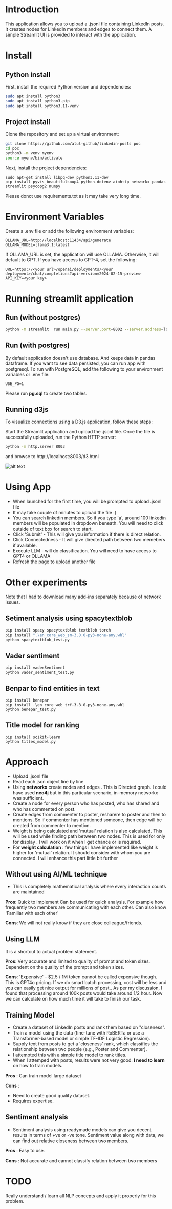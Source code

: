 # Introduction

This application allows you to upload a .jsonl file containing LinkedIn posts. It creates nodes for LinkedIn members and edges to connect them. A simple Streamlit UI is provided to interact with the application.

# Install


## Python install
First, install the required Python version and dependencies:

```sh
sudo apt install python3
sudo apt install python3-pip
sudo apt install python3.11-venv
```

## Project install
Clone the repository and set up a virtual environment:

```sh
git clone https://github.com/atul-github/linkedin-posts poc
cd poc
python3 -m venv myenv
source myenv/bin/activate
```

Next, install the project dependencies:

```
sudo apt-get install libpq-dev python3.11-dev
pip install pyvis beautifulsoup4 python-dotenv aiohttp networkx pandas streamlit psycopg2 numpy

```
Please donot use requirements.txt as it may take very long time.


# Environment Variables
Create a .env file or add the following environment variables:

```
OLLAMA_URL=http://localhost:11434/api/generate
OLLAMA_MODEL=llama3.1:latest
```
If OLLAMA_URL is set, the application will use OLLAMA. Otherwise, it will default to GPT. 
If you have access to GPT-4, set the following:
```
URL=https://<your url>/openai/deployments/<your deployment>/chat/completions?api-version=2024-02-15-preview
API_KEY=<your key>
```

# Running streamlit application

## Run (without postgres)

```sh
python -m streamlit  run main.py --server.port=8002 --server.address=localhost --server.maxUploadSize=900
```

## Run (with postgres)

By default application doesn't use database. And keeps data in pandas dataframe. If you want to see data persisted, you can run app with postgresql.
To run with PostgreSQL, add the following to your environment variables or .env file:

```
USE_PG=1
```
Please run **pg.sql** to create two tables.


## Running d3js
To visualize connections using a D3.js application, follow these steps:

Start the Streamlit application and upload the .jsonl file.
    Once the file is successfully uploaded, run the Python HTTP server:

    
```sh
python -m http.server 8003
```

and browse to http://localhost:8003/d3.html 

![alt text](image-1.png)

# Using App

* When launched for the first time, you will be prompted to upload .jsonl file
* It may take couple of minutes to upload the file :(
* You can search linkedin members. So if you type 'a', around 100 linkedin members will be populated in dropdown beneath. You will need to click outside of text box for search to start.
* Click 'Submit' - This will give you information if there is direct relation.
* Click Connectedness - It will give directed path between two memebers if available.
* Execute LLM - will do classification. You will need to have access to GPT4 or  OLLAMA
* Refresh the page to upload another file

# Other experiments

Note that I had to download many add-ins separately because of network issues.

## Setiment analysis using spacytextblob

```sh
pip install spacy spacytextblob textblob torch
pip install ".\en_core_web_sm-3.8.0-py3-none-any.whl"
python spacytextblob_test.py
```

## Vader sentiment

```sh
pip install vaderSentiment
python vader_sentiment_test.py
```

## Benpar to find entities in text
```
pip install benepar
pip install .\en_core_web_trf-3.8.0-py3-none-any.whl
python benepar_test.py
```

## Title model for ranking
```
pip install scikit-learn
python titles_model.py
```

# Approach

* Upload .jsonl file
* Read each json object line by line
* Using **networkx** create nodes and edges . This is Directed graph. I could have used **neo4j** but in this particular scenario, in-memory networkx was sufficient.
* Create a node for every person who has posted, who has shared and who has commented on post.
* Create edges from commenter to poster, resharere to poster and then to mentions. So if commenter has mentioned someone, then edge will be created from commenter to mention.
* Weight is being calculated and 'mutual' relation is also calculated. This will be used while finding path between two nodes. This is used for only for display . I will work on it when I get chance or is required.
* For **weight calculation** : few things i have implemented like weight is higher for 'mutual' relation. It should consider with whom you are connected. I will enhance this part little bit further

## Without using AI/ML technique
* This is completely mathematical analysis where every interaction counts are maintained

**Pros**:
Quick to implement
Can be used for quick analysis. For example how frequently two members are communicating with each other.
Can also know 'Familiar with each other'


**Cons**:
We will not really know if they are close colleague/friends. 


## Using LLM

It is a shortcut to actual problem statement.

**Pros**: 
Very accurate and limited to quality of prompt and token sizes.
Dependent on the quality of the prompt and token sizes.

**Cons**: 
'Expensive' - $2.5 / 1M token cannot be called expensive though. This is GPT4o pricing. If we do smart batch processing, cost will be less and you can easily get nice output for millions of post,. 
As per my discussion, I found that processing around 100k posts would take around 1/2 hour. Now we can calculate on how much time it will take to finish our task. 




## Training Model
* Create a dataset of LinkedIn posts and rank them based on "closeness".
* Train a model using the data (fine-tune with RoBERTa or use a Transformer-based model or simple TF-IDF Logistic Regression).
* Supply text from posts to get a 'closeness' rank, which classifies the relationship between two people (e.g., Poster and Commenter).
* I attempted this with a simple title model to rank titles.
* When I attemped with posts, results were not very good. **I need to learn** on how to train models.

**Pros** : 
Can train model large dataset

**Cons** : 
* Need to create good quality dataset.
* Requires expertise. 

## Sentiment analysis

* Sentiment analysis using readymade models can give you decent results in terms of +ve or -ve tone. Sentiment value along with data, we can find out relative closeness between two members.

**Pros** : 
Easy to use.

**Cons** : 
Not accurate and cannot classify relation between two members

# TODO

Really understand / learn all NLP concepts and apply it properly for this problem.





















